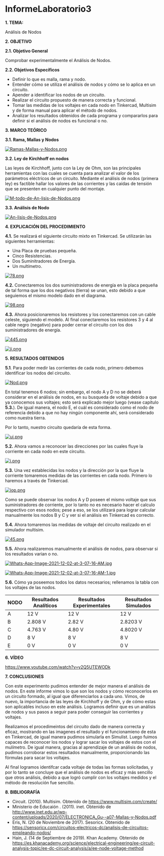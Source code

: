 # InformeLaboratorio3
**1. TEMA:**

Análisis de Nodos

**2. OBJETIVO**

**2.1. Objetivo General**

Comprobar experimentalmente el Análisis de Nodos.

**2.2. Objetivos Específicos**

- Definir lo que es malla, rama y nodo.
- Entender cómo se utiliza el análisis de nodos y cómo se lo aplica en un circuito.
- Apender a identificar los nodos de un circuito.
- Realizar el circuito propuesto de manera correcta y funcional.
- Tomar las medidas de los voltajes en cada nodo en Tinkercad, Multisim y de forma manual para aplicar el método de nodos.
- Analizar los resultados obtenidos de cada programa y compararlos para definir si el análisis de nodos es funcional o no.


**3. MARCO TEÓRICO**

**3.1. Rama, Mallas y Nodos**

[![Ramas-Mallas-y-Nodos.png](https://i.postimg.cc/d0x7Dqyy/Ramas-Mallas-y-Nodos.png)](https://postimg.cc/jWyqFYvx)

**3.2. Ley de Kirchhoff en nodos**

Las leyes de Kirchhoff, junto con la Ley de Ohm, son las principales herramientas con las cuales se cuenta para analizar el valor de los parámetros eléctricos de un circuito. Mediante el análisis de nodos (primera ley) es factible hallar los valores de las corrientes y las caídas de tensión que se presenten en cualquier punto del montaje.

[![M-todo-de-An-lisis-de-Nodos.png](https://i.postimg.cc/BvQ9pjBN/M-todo-de-An-lisis-de-Nodos.png)](https://postimg.cc/jD9Fdd9J)

**3.3. Análisis de Nodo**

[![An-lisis-de-Nodos.png](https://i.postimg.cc/yx5cQ3RR/An-lisis-de-Nodos.png)](https://postimg.cc/8fR7s5tk)

**4. EXPLICACIÓN DEL PROCEDIMIENTO**

**4.1.** Se realizará el siguiente circuito mixto en Tinkercad. Se utilizarán las siguientes herramientas:

- Una Placa de pruebas pequeña.
- Cinco Resistencias.
- Dos Suminitradores de Energía.
- Un multímetro.

 [![78.png](https://i.postimg.cc/PrS5jnV6/78.png)](https://postimg.cc/zVRrC6rW)
 
**4.2.** Conectaremos los dos suministradores de energía en la placa pequeña de tal forma que los dos negativos (tierra) se unan, esto debido a que seguiemos el mismo modelo dado en el diagrama.
 
 [![98.png](https://i.postimg.cc/6QNSbyVF/98.png)](https://postimg.cc/w1007xGk)
 
**4.3.** Ahora posicionaremos los resistores y los conectaremos con un cable celeste, siguiendo el modelo. Al final conectaremos los resistores 3 y 4 al cable negro (negativo) para poder cerrar el circuito con los dos suministradores de energía.

 [![445.png](https://i.postimg.cc/vZSjM0sF/445.png)](https://postimg.cc/K1BQDrjJ)

[![ji.png](https://i.postimg.cc/63hf6Qv2/ji.png)](https://postimg.cc/zbVg08p8)

**5. RESULTADOS OBTENIDOS**

**5.1**. Para poder medir las corrientes de cada nodo, primero debemos identificar los nodos del circuito.

[![Nod.png](https://i.postimg.cc/pTvmTnSf/Nod.png)](https://postimg.cc/xksfpqn8)

En total tenemos 6 nodos; sin embargo, el nodo A y D no se deberá considerar en el análisis de nodos, en su busqueda de voltaje debido a que ya conocemos sus voltajes; esto será explicado mejor luego (vease capítulo **5.3.**). De igual manera, el nodo E, el cuál es considerado como el nodo de referencia debido a que no hay ningún componente ahí, será considerado como nuestra tierra.

Por lo tanto, nuestro circuito quedaría de esta forma.

[![ui.png](https://i.postimg.cc/d1jQHsBw/ui.png)](https://postimg.cc/TLhXhXF4)

**5.2.** Ahora vamos a reconocer las direcciones por las cuales fluye la corriente en cada nodo en este circuito.

[![i.png](https://i.postimg.cc/3w5Wwbf4/i.png)](https://postimg.cc/68cBjzXt)

**5.3.** Una vez establecidas los nodos y la dirección por la que fluye la corriente tomaremos medidas de las corrientes en cada nodo. Primero lo haremos a través de Tinkercad.

[![iop.png](https://i.postimg.cc/prRFdVC6/iop.png)](https://postimg.cc/LYQXCprt)

Como se puede observar los nodos A y D poseen el mismo voltaje que sus suministradores de corriente, por lo tanto no es necesario hacer el calculo respectivo con esos nodos; pese a eso, se los utilizará para lograr calcular manualmente los nodos B y C y ver si el análisis en Tinkercad es correcto.

**5.4.** Ahora tomaremos las medidas de voltaje del circuito realizado en el simulador multisim.

[![45.png](https://i.postimg.cc/mDcZ4v7F/45.png)](https://postimg.cc/TL6vqH7R)

**5.5.** Ahora realizaremos manualmente el análisis de nodos, para observar si los resultados varian o no.

[![Whats-App-Image-2021-12-02-at-3-07-16-AM.jpg](https://i.postimg.cc/WpkRLQ9g/Whats-App-Image-2021-12-02-at-3-07-16-AM.jpg)](https://postimg.cc/mhBp76Wg)

[![Whats-App-Image-2021-12-02-at-3-07-16-AM-1.jpg](https://i.postimg.cc/BZxhCsYY/Whats-App-Image-2021-12-02-at-3-07-16-AM-1.jpg)](https://postimg.cc/yW8X1qzc)

**5.6.** Cómo ya poseemos todos los datos necesarios; rellenamos la tabla con los voltajes de las nodos.

| NODO  | Resultados Analíticos  | Resultados Experimentales  | Resultados Simulados  |
| ------------ | ------------ | ------------ | ------------ |
| A  | 12 V  | 12 V  | 12 V  |
| B  | 2.808 V  | 2.82 V  | 2.8203 V  |
| C  | 4.763 V  | 4.80 V  | 4.8020 V  |
| D  | 8 V  | 8 V  | 8 V |
| E  | 0 V  | 0 V  | 0 V |

**6. VÍDEO**

https://www.youtube.com/watch?v=y2Q5UTEWODk

**7. CONCLUSIONES**

Con este experimento pudimos entender de mejor manera el análisis de nodos. En este informe vimos lo que son los nodos y cómo reconocerlos en un circuito formado, al igual que diferenciarlos a cada uno. Vimos, de nuevo, la importancia de las leyes de Kirchhoff y de Ohm, y de cómo estas son aplicables incluso en este análisis. Logramos definir que es un análisis de nodos y sus pasos a seguir para poder conseguir las corrientes y voltajes.

Realizamos el procedimeintos del circuito dado de manera correcta y eficaz, mostrando en las imagenes el resultado y el funcionamieno de esta en Tinkercad, de igual manera pudimos simularla en Simulist. Luego fuimos capaces de reconocer los nodos y lograr sacar los voltajes de estos con el mulímetro. De igual manera, gracias al aprendizaje de un análisis de nodos, pudimos corroborar estos resultados manualmente, proporcionando las fórmulas para sacar los voltajes. 

Al final logramos identifcar cada voltaje de todas las formas solicitadas, y por lo tanto se concluye que el análisis de nodos es eficaz y más sencillo que otros análisis, debido a que logró cumplir con los voltajes medidos y el método de resolución fue sencillo. 

**8. BIBLIOGRAFÍA**

- Circuit. (2010). Multisim. Obtenido de https://www.multisim.com/create/
- Ministerio de Educaión . (2011). inet. Obtenido de http://www.inet.edu.ar/wp-content/uploads/2020/07/ELECTRONICA_Gu--a07-Mallas-y-Nodos.pdf
- Eris, N. (20 de Noviembre de 2017). Sesoricx. Obtenido de https://sensoricx.com/circuitos-electricos-dc/analisis-de-circuitos-empleando-nodos/
- Hain, J. (14 de Septiembre de 2019). Khan Academy. Obtenido de https://es.khanacademy.org/science/electrical-engineering/ee-circuit-analysis-topic/ee-dc-circuit-analysis/a/ee-node-voltage-method





